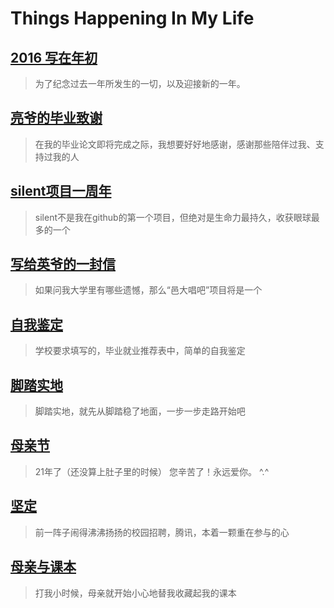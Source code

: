 # Things Happening In My Life

## [2016 写在年初](2016/01/new-year-2016.md)

> 为了纪念过去一年所发生的一切，以及迎接新的一年。

## [亮爷的毕业致谢](2015/06/graduation-thanks.md)

> 在我的毕业论文即将完成之际，我想要好好地感谢，感谢那些陪伴过我、支持过我的人

## [silent项目一周年](2015/05/silent-one-year-old/)

> silent不是我在github的第一个项目，但绝对是生命力最持久，收获眼球最多的一个

## [写给英爷的一封信](2015/03/to-jayin.md)

> 如果问我大学里有哪些遗憾，那么“邑大唱吧”项目将是一个

## [自我鉴定](2014/11/self-indentification.md)

> 学校要求填写的，毕业就业推荐表中，简单的自我鉴定

## [脚踏实地](2014/05/step-by-step.md)

> 脚踏实地，就先从脚踏稳了地面，一步一步走路开始吧

## [母亲节](2014/05/mothers-day.md)

> 21年了（还没算上肚子里的时候） 您辛苦了！永远爱你。 ^.^

## [坚定](2014/04/keeping-determined.md)

> 前一阵子闹得沸沸扬扬的校园招聘，腾讯，本着一颗重在参与的心

## [母亲与课本](2014/03/mom-and-textbooks.md)

> 打我小时候，母亲就开始小心地替我收藏起我的课本
